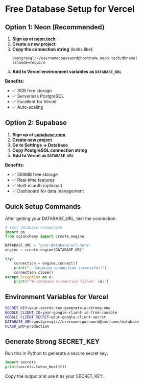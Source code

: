 # Free Database Setup for Vercel

## Option 1: Neon (Recommended)

1. **Sign up at [neon.tech](https://neon.tech)**
2. **Create a new project**
3. **Copy the connection string** (looks like):
   ```
   postgresql://username:password@hostname.neon.tech/dbname?sslmode=require
   ```
4. **Add to Vercel environment variables as `DATABASE_URL`**

**Benefits:**
- ✅ 3GB free storage
- ✅ Serverless PostgreSQL
- ✅ Excellent for Vercel
- ✅ Auto-scaling

## Option 2: Supabase

1. **Sign up at [supabase.com](https://supabase.com)**
2. **Create new project**
3. **Go to Settings → Database**
4. **Copy PostgreSQL connection string**
5. **Add to Vercel as `DATABASE_URL`**

**Benefits:**
- ✅ 500MB free storage
- ✅ Real-time features
- ✅ Built-in auth (optional)
- ✅ Dashboard for data management

## Quick Setup Commands

After getting your DATABASE_URL, test the connection:

```python
# Test database connection
import os
from sqlalchemy import create_engine

DATABASE_URL = "your-database-url-here"
engine = create_engine(DATABASE_URL)

try:
    connection = engine.connect()
    print("✅ Database connection successful!")
    connection.close()
except Exception as e:
    print(f"❌ Database connection failed: {e}")
```

## Environment Variables for Vercel

```bash
SECRET_KEY=your-secret-key-generate-a-strong-one
GOOGLE_CLIENT_ID=your-google-client-id-from-console
GOOGLE_CLIENT_SECRET=your-google-client-secret
DATABASE_URL=postgresql://username:password@hostname/database
FLASK_ENV=production
```

## Generate Strong SECRET_KEY

Run this in Python to generate a secure secret key:

```python
import secrets
print(secrets.token_hex(32))
```

Copy the output and use it as your SECRET_KEY.
